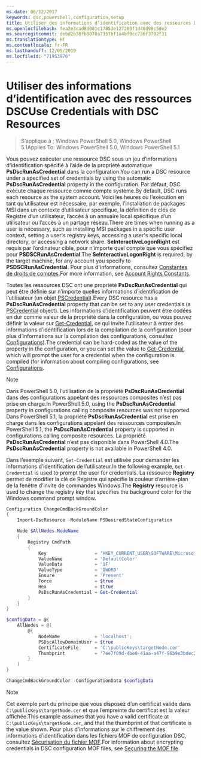 ```yaml
---
ms.date: 06/12/2017
keywords: dsc,powershell,configuration,setup
title: Utiliser des informations d’identification avec des ressources DSC
ms.openlocfilehash: fea2e3cad8d081c17853e127203f1d40d98c5de2
ms.sourcegitcommit: debd2b38fb8070a7357bf1a4bf9cc736f3702f31
ms.translationtype: HT
ms.contentlocale: fr-FR
ms.lasthandoff: 12/05/2019
ms.locfileid: "71953976"
---
```

# <a name="use-credentials-with-dsc-resources"></a><span data-ttu-id="1acaf-103">Utiliser des informations d’identification avec des ressources DSC</span><span class="sxs-lookup"><span data-stu-id="1acaf-103">Use Credentials with DSC Resources</span></span>

> <span data-ttu-id="1acaf-104">S’applique à : Windows PowerShell 5.0, Windows PowerShell 5.1</span><span class="sxs-lookup"><span data-stu-id="1acaf-104">Applies To: Windows PowerShell 5.0, Windows PowerShell 5.1</span></span>

<span data-ttu-id="1acaf-105">Vous pouvez exécuter une ressource DSC sous un jeu d’informations d’identification spécifié à l’aide de la propriété automatique **PsDscRunAsCredential** dans la configuration.</span><span class="sxs-lookup"><span data-stu-id="1acaf-105">You can run a DSC resource under a specified set of credentials by using the automatic **PsDscRunAsCredential** property in the configuration.</span></span> <span data-ttu-id="1acaf-106">Par défaut, DSC exécute chaque ressource comme compte système.</span><span class="sxs-lookup"><span data-stu-id="1acaf-106">By default, DSC runs each resource as the system account.</span></span> <span data-ttu-id="1acaf-107">Voici les heures où l’exécution en tant qu’utilisateur est nécessaire, par exemple, l’installation de packages MSI dans un contexte d’utilisateur spécifique, la définition de clés de Registre d’un utilisateur, l’accès à un annuaire local spécifique d’un utilisateur ou l’accès à un partage réseau.</span><span class="sxs-lookup"><span data-stu-id="1acaf-107">There are times when running as a user is necessary, such as installing MSI packages in a specific user context, setting a user's registry keys, accessing a user's specific local directory, or accessing a network share.</span></span> <span data-ttu-id="1acaf-108">**SeInteractiveLogonRight** est requis par l’ordinateur cible, pour n’importe quel compte que vous spécifiez pour **PSDSCRunAsCredential**.</span><span class="sxs-lookup"><span data-stu-id="1acaf-108">The **SeInteractiveLogonRight** is required, by the target machine, for any account you specify to **PSDSCRunAsCredential**.</span></span> <span data-ttu-id="1acaf-109">Pour plus d'informations, consultez [Constantes de droits de comptes](/windows/desktop/secauthz/account-rights-constants).</span><span class="sxs-lookup"><span data-stu-id="1acaf-109">For more information, see [Account Rights Constants](/windows/desktop/secauthz/account-rights-constants).</span></span>

<span data-ttu-id="1acaf-110">Toutes les ressources DSC ont une propriété **PsDscRunAsCredential** qui peut être définie sur n’importe quelles informations d’identification de l’utilisateur (un objet [PSCredential](/dotnet/api/system.management.automation.pscredential)).</span><span class="sxs-lookup"><span data-stu-id="1acaf-110">Every DSC resource has a **PsDscRunAsCredential** property that can be set to any user credentials (a [PSCredential](/dotnet/api/system.management.automation.pscredential) object).</span></span> <span data-ttu-id="1acaf-111">Les informations d’identification peuvent être codées en dur comme valeur de la propriété dans la configuration, ou vous pouvez définir la valeur sur [Get-Credential](/powershell/module/Microsoft.PowerShell.Security/Get-Credential), ce qui invite l’utilisateur à entrer des informations d’identification lors de la compilation de la configuration (pour plus d’informations sur la compilation des configurations, consultez [Configurations](configurations.md)).</span><span class="sxs-lookup"><span data-stu-id="1acaf-111">The credential can be hard-coded as the value of the property in the configuration, or you can set the value to [Get-Credential](/powershell/module/Microsoft.PowerShell.Security/Get-Credential), which will prompt the user for a credential when the configuration is compiled (for information about compiling configurations, see [Configurations](configurations.md).</span></span>

> [!NOTE]
> <span data-ttu-id="1acaf-112">Dans PowerShell 5.0, l’utilisation de la propriété **PsDscRunAsCredential** dans des configurations appelant des ressources composites n’est pas prise en charge.</span><span class="sxs-lookup"><span data-stu-id="1acaf-112">In PowerShell 5.0, using the **PsDscRunAsCredential** property in configurations calling composite resources was not supported.</span></span> <span data-ttu-id="1acaf-113">Dans PowerShell 5.1, la propriété **PsDscRunAsCredential** est prise en charge dans les configurations appelant des ressources composites.</span><span class="sxs-lookup"><span data-stu-id="1acaf-113">In PowerShell 5.1, the **PsDscRunAsCredential** property is supported in configurations calling composite resources.</span></span> <span data-ttu-id="1acaf-114">La propriété **PsDscRunAsCredential** n’est pas disponible dans PowerShell 4.0.</span><span class="sxs-lookup"><span data-stu-id="1acaf-114">The **PsDscRunAsCredential** property is not available in PowerShell 4.0.</span></span>

<span data-ttu-id="1acaf-115">Dans l’exemple suivant, `Get-Credential` est utilisée pour demander les informations d’identification de l’utilisateur.</span><span class="sxs-lookup"><span data-stu-id="1acaf-115">In the following example, `Get-Credential` is used to prompt the user for credentials.</span></span> <span data-ttu-id="1acaf-116">La ressource **Registry** permet de modifier la clé de Registre qui spécifie la couleur d’arrière-plan de la fenêtre d’invite de commandes Windows.</span><span class="sxs-lookup"><span data-stu-id="1acaf-116">The **Registry** resource is used to change the registry key that specifies the background color for the Windows command prompt window.</span></span>

```powershell
Configuration ChangeCmdBackGroundColor
{
    Import-DscResource -ModuleName PSDesiredStateConfiguration

    Node $AllNodes.NodeName
    {
        Registry CmdPath
        {
            Key                  = 'HKEY_CURRENT_USER\SOFTWARE\Microsoft\Command Processor'
            ValueName            = 'DefaultColor'
            ValueData            = '1F'
            ValueType            = 'DWORD'
            Ensure               = 'Present'
            Force                = $true
            Hex                  = $true
            PsDscRunAsCredential = Get-Credential
        }
    }
}

$configData = @{
    AllNodes = @(
        @{
            NodeName             = 'localhost';
            PSDscAllowDomainUser = $true
            CertificateFile      = 'C:\publicKeys\targetNode.cer'
            Thumbprint           = '7ee7f09d-4be0-41aa-a47f-96b9e3bdec25'
        }
    )
}

ChangeCmdBackGroundColor -ConfigurationData $configData
```

> [!NOTE]
> <span data-ttu-id="1acaf-117">Cet exemple part du principe que vous disposez d’un certificat valide dans `C:\publicKeys\targetNode.cer` et que l’empreinte du certificat est la valeur affichée.</span><span class="sxs-lookup"><span data-stu-id="1acaf-117">This example assumes that you have a valid certificate at `C:\publicKeys\targetNode.cer`, and that the thumbprint of that certificate is the value shown.</span></span> <span data-ttu-id="1acaf-118">Pour plus d’informations sur le chiffrement des informations d’identification dans les fichiers MOF de configuration DSC, consultez [Sécurisation du fichier MOF](../pull-server/secureMOF.md).</span><span class="sxs-lookup"><span data-stu-id="1acaf-118">For information about encrypting credentials in DSC configuration MOF files, see [Securing the MOF file](../pull-server/secureMOF.md).</span></span>
